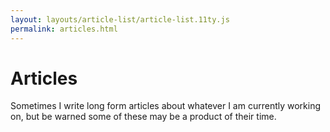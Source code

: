 ```yaml
---
layout: layouts/article-list/article-list.11ty.js
permalink: articles.html
---
```


# Articles

Sometimes I write long form articles about whatever I am currently working on, but be warned some of these may be a product of their time.
